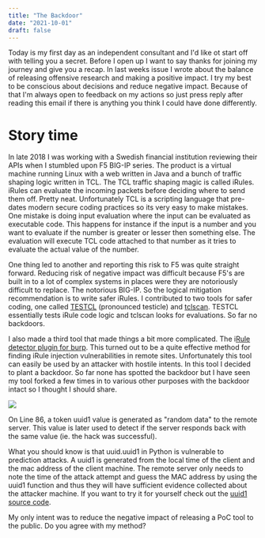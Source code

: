 ```yaml
---
title: "The Backdoor"
date: "2021-10-01"
draft: false
---
```

Today is my first day as an independent consultant and I'd like ot start off with telling you a secret. Before I open up I want to say thanks for joining my journey and give you a recap. In last weeks issue I wrote about the balance of releasing offensive research and making a positive impact. I try my best to be conscious about decisions and reduce negative impact. Because of that I'm always open to feedback on my actions so just press reply after reading this email if there is anything you think I could have done differently.

Story time
==========

In late 2018 I was working with a Swedish financial institution reviewing their APIs when I stumbled upon F5 BIG-IP series. The product is a virtual machine running Linux with a web written in Java and a bunch of traffic shaping logic written in TCL. The TCL traffic shaping magic is called iRules. iRules can evaluate the incoming packets before deciding where to send them off. Pretty neat. Unfortunately TCL is a scripting language that pre-dates modern secure coding practices so its very easy to make mistakes. One mistake is doing input evaluation where the input can be evaluated as executable code. This happens for instance if the input is a number and you want to evaluate if the number is greater or lesser then something else. The evaluation will execute TCL code attached to that number as it tries to evaluate the actual value of the number.

One thing led to another and reporting this risk to F5 was quite straight forward. Reducing risk of negative impact was difficult because F5's are built in to a lot of complex systems in places were they are notoriously difficult to replace. The notorious BIG-IP. So the logical mitigation recommendation is to write safer iRules. I contributed to two tools for safer coding, one called [TESTCL](https://github.com/landro/TesTcl) (pronounced testicle) and [tclscan](https://github.com/aidanhs/tclscan). TESTCL essentially tests iRule code logic and tclscan looks for evaluations. So far no backdoors.

I also made a third tool that made things a bit more complicated. The i[Rule detector plugin for burp](https://github.com/kugg/irule-detector/blob/master/iruledetector.py). This turned out to be a quite effective method for finding iRule injection vulnerabilities in remote sites. Unfortunately this tool can easily be used by an attacker with hostile intents. In this tool I decided to plant a backdoor. So far none has spotted the backdoor but I have seen my tool forked a few times in to various other purposes with the backdoor intact so I thought I should share.

![](https://dim.mcusercontent.com/cs/ddd7ae486331199e51e491d97/images/cba68663-fbbd-11ba-ffed-99da2bfbc363.png?w=564&dpr=2)

On Line 86, a token uuid1 value is generated as "random data" to the remote server. This value is later used to detect if the server responds back with the same value (ie. the hack was successful).

What you should know is that uuid.uuid1 in Python is vulnerable to prediction attacks. A uuid1 is generated from the local time of the client and the mac address of the client machine. The remote server only needs to note the time of the attack attempt and guess the MAC address by using the uuid1 function and thus they will have sufficient evidence collected about the attacker machine. If you want to try it for yourself check out the [uuid1 source code](https://github.com/python/cpython/blob/3.9/Lib/uuid.py).

My only intent was to reduce the negative impact of releasing a PoC tool to the public. Do you agree with my method?
